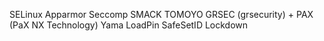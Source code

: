 SELinux
Apparmor
Seccomp
SMACK
TOMOYO
GRSEC (grsecurity) + PAX (PaX NX Technology)
Yama
LoadPin
SafeSetID
Lockdown